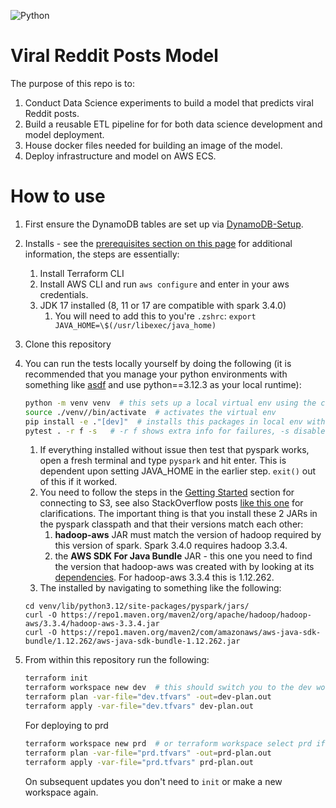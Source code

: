 ![Python](https://img.shields.io/badge/python-3.12.3-blue.svg) 

# Viral Reddit Posts Model

The purpose of this repo is to:

1. Conduct Data Science experiments to build a model that predicts viral Reddit posts.
2. Build a reusable ETL pipeline for for both data science development and model deployment.
3. House docker files needed for building an image of the model.
4. Deploy infrastructure and model on AWS ECS.

# How to use

1. First ensure the DynamoDB tables are set up via [DynamoDB-Setup](https://github.com/ViralRedditPosts/DynamoDB-Setup).
2. Installs - see the [prerequisites section on this page](https://developer.hashicorp.com/terraform/tutorials/aws-get-started/aws-build#prerequisites) for additional information, the steps are essentially:
    1. Install Terraform CLI
    2. Install AWS CLI and run `aws configure` and enter in your aws credentials.
    3. JDK 17 installed (8, 11 or 17 are compatible with spark 3.4.0)
       1. You will need to add this to you're `.zshrc`: `export JAVA_HOME=\$(/usr/libexec/java_home)`
3. Clone this repository 
4. You can run the tests locally yourself by doing the following (it is recommended that you manage your python environments with something like [asdf](https://asdf-vm.com/) and use python==3.12.3 as your local runtime):
    
    ```sh
    python -m venv venv  # this sets up a local virtual env using the current python runtime
    source ./venv//bin/activate  # activates the virtual env
    pip install -e ."[dev]"  # installs this packages in local env with dependencies
    pytest . -r f -s   # -r f shows extra info for failures, -s disables capturing
    ```
   1. If everything installed without issue then test that pyspark works, open a fresh terminal and type `pyspark` and hit enter. This is dependent upon setting JAVA_HOME in the earlier step. `exit()` out of this if it worked.
   2. You need to follow the steps in the [Getting Started](https://hadoop.apache.org/docs/current/hadoop-aws/tools/hadoop-aws/index.html#Getting_Started) section for connecting to S3, see also StackOverflow posts [like this one](https://stackoverflow.com/questions/44411493/java-lang-noclassdeffounderror-org-apache-hadoop-fs-storagestatistics/44500698#44500698) for clarifications. The important thing is that you install these 2 JARs in the pyspark classpath and that their versions match each other:
      1. **hadoop-aws** JAR must match the version of hadoop required by this version of spark. Spark 3.4.0 requires hadoop 3.3.4.
      2. the **AWS SDK For Java Bundle** JAR - this one you need to find the version that hadoop-aws was created with by looking at its [dependencies](https://mvnrepository.com/artifact/org.apache.hadoop/hadoop-aws/3.3.4). For hadoop-aws 3.3.4 this is 1.12.262.
   3. The installed by navigating to something like the following:
   ```shell
   cd venv/lib/python3.12/site-packages/pyspark/jars/
   curl -O https://repo1.maven.org/maven2/org/apache/hadoop/hadoop-aws/3.3.4/hadoop-aws-3.3.4.jar
   curl -O https://repo1.maven.org/maven2/com/amazonaws/aws-java-sdk-bundle/1.12.262/aws-java-sdk-bundle-1.12.262.jar
   ```

5. From within this repository run the following:
  
    ```sh
    terraform init
    terraform workspace new dev  # this should switch you to the dev workspace
    terraform plan -var-file="dev.tfvars" -out=dev-plan.out
    terraform apply -var-file="dev.tfvars" dev-plan.out
    ```
   
    For deploying to prd

    ```sh
    terraform workspace new prd  # or terraform workspace select prd if already created
    terraform plan -var-file="prd.tfvars" -out=prd-plan.out
    terraform apply -var-file="prd.tfvars" prd-plan.out
    ```
   
   On subsequent updates you don't need to `init` or make a new workspace again.